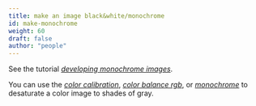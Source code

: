 ```yaml
---
title: make an image black&white/monochrome
id: make-monochrome
weight: 60
draft: false
author: "people"
---
```


See the tutorial [_developing monochrome images_](../guides-tutorial/monochrome.md).

You can use the [_color calibration_](../module-reference/processing-modules/color-calibration.md),
[_color balance rgb_](../module-reference/processing-modules/color-balance-rgb.md),
or [_monochrome_](../module-reference/processing-modules/monochrome.md)
to desaturate a color image to shades of gray.

